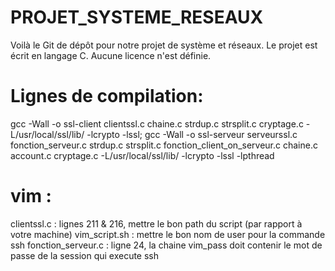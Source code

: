 # PROJET_SYSTEME_RESEAUX
Voilà le Git de dépôt pour notre projet de système et réseaux.
Le projet est écrit en langage C.
Aucune licence n'est définie.


# Lignes de compilation:
gcc -Wall -o ssl-client clientssl.c chaine.c strdup.c strsplit.c cryptage.c -L/usr/local/ssl/lib/ -lcrypto -lssl; gcc -Wall -o ssl-serveur serveurssl.c fonction_serveur.c strdup.c strsplit.c fonction_client_on_serveur.c chaine.c account.c cryptage.c -L/usr/local/ssl/lib/ -lcrypto -lssl -lpthread

# vim : 
clientssl.c : lignes 211 & 216, mettre le bon path du script (par rapport à votre machine)
vim_script.sh : mettre le bon nom de user pour la commande ssh
fonction_serveur.c : ligne 24, la chaine vim_pass doit contenir le mot de passe de la session qui execute ssh



